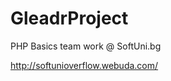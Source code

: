 GleadrProject
=============

PHP Basics team work @ SoftUni.bg


http://softunioverflow.webuda.com/
